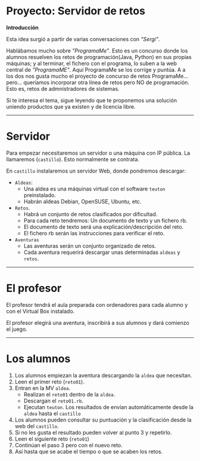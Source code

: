 
# Proyecto: Servidor de retos

**Introducción**

Esta idea surgió a partir de varias conversaciones con _"Sergi"_.

Hablábamos mucho sobre _"ProgramaMe"_. Esto es un concurso donde los alumnos resuelven los retos de programación(Java, Python) en sus propias máquinas; y al terminar, el fichero con el programa, lo suben a la web central de _"ProgramaME"_. Aquí ProgramaMe se los corrige y puntúa.
A a los dos nos gusta mucho el proyecto de concurso de retos ProgramaMe... pero... queríamos incorporar otra línea de retos pero NO de programación. Esto es, retos de admnistradores de sistemas.

Si te interesa el tema, sigue leyendo que te proponemos una solución uniendo productos que ya existen y de licencia libre.

---

# Servidor

Para empezar necesitaremos un servidor o una máquina con IP pública.
La llamaremos (`castillo`). Esto normalmente se contrata.

En `castillo` instalaremos un servidor Web, donde pondremos descargar:
* `Aldeas`:
    * Una aldea es una máquinas virtual con el software `teuton` preinstalado.
    * Habrán aldeas Debian, OpenSUSE, Ubuntu, etc.
* `Retos`.
    * Habrá un conjunto de retos clasificados por dificultad.
    * Para cada reto tendremos: Un documento de texto y un fichero rb.
    * El documento de texto será una explicación/descripción del reto.
    * El fichero rb serán las instrucciones para verificar el reto.
* `Aventuras`
    * Las aventuras serán un conjunto organizado de retos.
    * Cada aventura requerirá descargar unas determinadas `aldeas` y `retos`.

---

# El profesor

El profesor tendrá el aula preparada con ordenadores para cada alumno y con el Virtual Box instalado.

El profesor elegirá una aventura, inscribirá a sus alumnos y dará comienzo el juego.

---

# Los alumnos

1. Los alumnos empiezan la aventura descargando la `aldea` que necesitan.
2. Leen el primer reto (`reto01`).
3. Entran en la MV `aldea`.
    * Realizan el `reto01` dentro de la `aldea`.
    * Descargan el `reto01.rb`.
    * Ejecutan `teuton`. Los resultados de envían automáticamente desde la `aldea` hasta el `castillo`
4. Los alumnos pueden consultar su puntuación y la clasificación desde la web del `castillo`.
5. Si no les gusta el resultado pueden volver al punto 3 y repetirlo.
6. Leen el siguiente reto (`reto01`)
7. Continúan el paso 3 pero con el nuevo reto.
8. Así hasta que se acabe el tiempo o que se acaben los retos.
